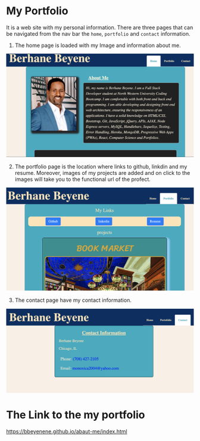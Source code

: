 # My Portfolio
It is a web site with my personal information. There are three pages that can be navigated from the nav bar the `home`, `portfolio` and `contact` information. 
1. The home page is loaded with my Image and information about me. 

![Home page demo](Assets/images/hom.png)

2. The portfolio page is the location where links to github, linkdin and my resume. Moreover, images of my projects are added and on click to the images will take you to the functional url of the profect.

![Portfolio page demo](Assets/images/por.png)

3. The contact page have my contact information.

![Contact page demo](Assets/images/con.png)


# The Link to the my portfolio
https://bbeyenene.github.io/abaut-me/index.html